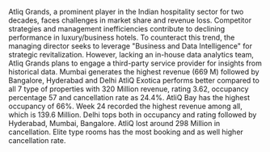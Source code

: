 Atliq Grands, a prominent player in the Indian hospitality sector for two decades, faces challenges in market share and revenue loss.
Competitor strategies and management inefficiencies contribute to declining performance in luxury/business hotels.
To counteract this trend, the managing director seeks to leverage "Business and Data Intelligence" for strategic revitalization.
However, lacking an in-house data analytics team, Atliq Grands plans to engage a third-party service provider for insights from historical data.
Mumbai generates the highest revenue (669 M) followed by Bangalore, Hyderabad and Delhi
AtliQ Exotica performs better compared to all 7 type of properties with 320 Million revenue, rating 3.62, occupancy percentage 57 and cancellation rate as 24.4%.
AtliQ Bay has the highest occupancy of 66%.
Week 24 recorded the highest revenue among all, which is 139.6 Million.
Delhi tops both in occupancy and rating followed by Hyderabad, Mumbai, Bangalore.
AtliQ lost around 298 Million in cancellation.
Elite type rooms has the most booking and as well higher cancellation rate.


